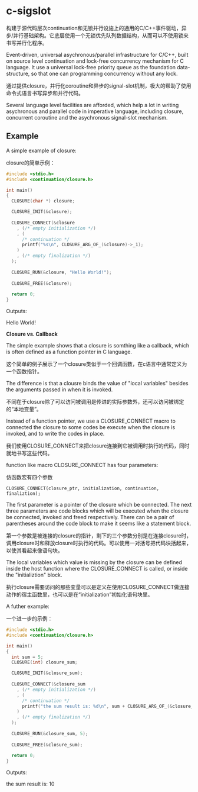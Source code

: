 c-sigslot
=========

构建于源代码层次continuation和无锁并行设施上的通用的C/C++事件驱动，异步/并行基础架构。它底层使用一个无锁优先队列数据结构，从而可以不使用锁来书写并行化程序。 

Event-driven, universal asychronous/parallel infrastructure for C/C++, built on source level continuation and lock-free concurrency mechanism for C language. It use a universal lock-free priority queue as the foundation data-structure, so that one can programming concurrency without any lock. 

通过提供closure，并行化coroutine和异步的signal-slot机制，极大的帮助了使用命令式语言书写异步和并行代码。

Several language level facilities are afforded, which help a lot in writing asychronous and parallel code in imperative language, including closure, concurrent coroutine and the asychronous signal-slot mechanism. 

Example
-------

A simple example of closure:

closure的简单示例：

```c
#include <stdio.h>
#include <continuation/closure.h>

int main()
{
  CLOSURE(char *) closure;

  CLOSURE_INIT(&closure);
  
  CLOSURE_CONNECT(&closure
    , (/* empty initialization */)
    , (
      /* continuation */
      printf("%s\n", CLOSURE_ARG_OF_(&closure)->_1);
    )
    , (/* empty finalization */)
  );
  
  CLOSURE_RUN(&closure, "Hello World!");
  
  CLOSURE_FREE(&closure);
  
  return 0;
}
```
Outputs:

Hello World!

**Closure vs. Callback**

The simple example shows that a closure is somthing like a callback, which is often defined as a function pointer in C language.

这个简单的例子展示了一个closure类似于一个回调函数，在c语言中通常定义为一个函数指针。

The difference is that a clousre binds the value of "local variables" besides the arguments passed in when it is invoked.

不同在于closure除了可以访问被调用是传进的实际参数外，还可以访问被绑定的“本地变量”。

Instead of a function pointer, we use a CLOSURE_CONNECT macro to connected the closure to some codes be execute when the closure is invoked, and to write the codes in place.

我们使用CLOSURE_CONNECT来把closure连接到它被调用时执行的代码，同时就地书写这些代码。


function like macro CLOSURE_CONNECT has four parameters:

仿函数宏有四个参数

```
CLOSURE_CONNECT(closure_ptr, initialization, continuation, finaliztion);
```

The first parameter is a pointer of the closure which be connected. The next three parameters are code blocks which will be executed when the closure be connected, invoked and freed respectively. There can be a pair of parentheses around the code block to make it seems like a statement block.

第一个参数是被连接的closure的指针，剩下的三个参数分别是在连接closure时，调用closure时和释放closure时执行的代码。可以使用一对括号把代码块括起来，以使其看起来像语句块。

The local variables which value is missing by the closure can be defined inside the host function where the CLOSURE_CONNECT is called, or inside the "initializtion" block.

执行closure需要访问的那些变量可以是定义在使用CLOSURE_CONNECT做连接动作的宿主函数里，也可以是在“initialization”初始化语句块里。

A futher example:

一个进一步的示例：

```c
#include <stdio.h>
#include <continuation/closure.h>

int main()
{
  int sum = 5;
  CLOSURE(int) closure_sum;

  CLOSURE_INIT(&closure_sum);
  
  CLOSURE_CONNECT(&closure_sum
    , (/* empty initialization */)
    , (
      /* continuation */
      printf("the sum result is: %d\n", sum + CLOSURE_ARG_OF_(&closure_sum)->_1);
    )
    , (/* empty finalization */)
  );
  
  CLOSURE_RUN(&closure_sum, 5);
  
  CLOSURE_FREE(&closure_sum);
  
  return 0;
}
```
Outputs:

the sum result is: 10

